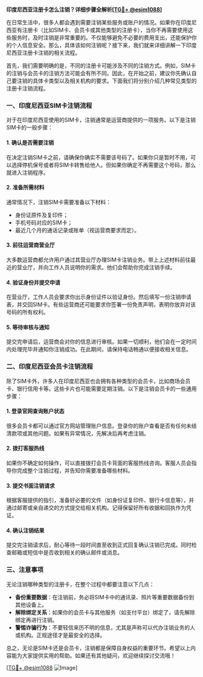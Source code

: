 **印度尼西亚注册卡怎么注销？详细步骤全解析[[TG💪+ @esim1088](https://t.me/s/esim1088)]**

在日常生活中，很多人都会遇到需要注销某些服务或账户的情况。如果你在印度尼西亚有注册卡（比如SIM卡、会员卡或其他类型的注册卡），当你不再需要使用这些服务时，及时注销是非常重要的。不仅能够避免不必要的费用支出，还能保护你的个人信息安全。那么，具体该如何注销呢？接下来，我们就来详细讲解一下印度尼西亚注册卡注销的相关流程。

首先，我们需要明确的是，不同的注册卡可能涉及不同的注销方式。例如，SIM卡的注销与会员卡的注销方法可能会有所不同。因此，在开始之前，建议你先确认自己要注销的具体卡类型以及相关机构的要求。下面我们将分别介绍几种常见类型的注册卡注销流程。

### 一、印度尼西亚SIM卡注销流程

对于在印度尼西亚使用的SIM卡，注销通常是运营商提供的一项服务。以下是注销SIM卡的一般步骤：

#### 1. 确认是否需要注销
在决定注销SIM卡之前，请确保你确实不需要该号码了。如果你只是暂时不用，可以选择停机保号或者将SIM卡转售给他人。但如果你确定不再需要这个号码，那么就进入注销程序。

#### 2. 准备所需材料
通常情况下，注销SIM卡需要准备以下材料：
- 身份证原件及复印件；
- 手机号码对应的SIM卡；
- 最近几个月的通话记录或账单（视运营商要求而定）。

#### 3. 前往运营商营业厅
大多数运营商都允许用户通过其营业厅办理SIM卡注销业务。带上上述材料前往最近的营业厅，并向工作人员说明你的需求。他们会帮助你完成注销手续。

#### 4. 验证身份并提交申请
在营业厅，工作人员会要求你出示身份证件以验证身份。然后填写一份注销申请表，并交回SIM卡。有些运营商还可能要求你签署一份免责声明，表明你放弃对该号码的所有权利。

#### 5. 等待审核与通知
提交完申请后，运营商会对你的信息进行审核。如果一切顺利，他们会在一定时间内处理完毕并通知你注销成功。在此期间，请保持电话畅通以便接收相关信息。

### 二、印度尼西亚会员卡注销流程

除了SIM卡外，许多人在印度尼西亚也会拥有各种类型的会员卡，比如商场会员卡、银行信用卡等。这些卡片也可能需要定期注销。以下是注销会员卡的一些通用步骤：

#### 1. 登录官网查询账户状态
很多会员卡都可以通过官方网站管理账户信息。登录你的账户查看是否有任何未结清款项或其他问题。如果有异常情况，先解决后再考虑注销。

#### 2. 拨打客服热线
如果你不确定如何操作，可以直接拨打会员卡背面的客服热线咨询。客服人员会指导你完成整个注销过程，并告知你需要准备哪些材料。

#### 3. 提交书面注销请求
根据客服提供的指引，准备好必要的文件（如身份证复印件、银行卡信息等），并通过邮寄或亲自递交的方式提交给相关机构。记得保留好所有收据和回执作为凭证。

#### 4. 确认注销结果
提交完注销请求后，耐心等待一段时间直至收到正式回复确认注销已完成。同时检查邮箱或短信中是否收到相关的确认邮件或消息。

### 三、注意事项

无论注销哪种类型的注册卡，在整个过程中都要注意以下几点：

- **备份重要数据**：在注销前，务必将SIM卡中的通讯录、照片等重要数据备份到其他设备上。
- **解除绑定关系**：如果你的会员卡与其他服务（如支付平台）绑定了，请先解除绑定再进行注销。
- **警惕诈骗行为**：不要轻信来历不明的信息，尤其是声称可以代办注销业务的人或机构。正规途径才是最安全的选择。

总之，无论是SIM卡还是会员卡，注销都是保障自身权益的重要环节。希望以上内容能为大家提供实用的帮助。如果还有其他疑问，欢迎继续探讨交流哦！

[[TG💪+ @esim1088](https://t.me/s/esim1088) ![Image](https://i.postimg.cc/4NQfJmqS/Snipaste-2025-05-13-00-14-12.png)]